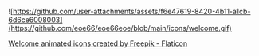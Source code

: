![https://github.com/user-attachments/assets/f6e47619-8420-4b11-a1cb-6d6ce6008003](https://github.com/eoe66/eoe66eoe/blob/main/icons/welcome.gif)

<a href="https://www.flaticon.com/free-animated-icons/welcome" title="welcome animated icons">Welcome animated icons created by Freepik - Flaticon</a>
